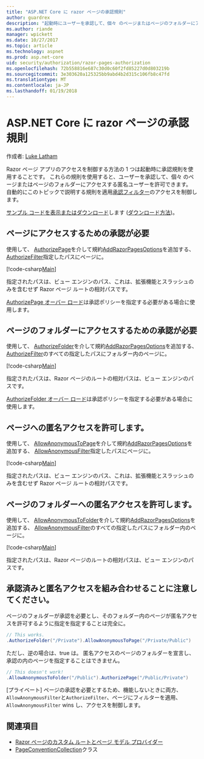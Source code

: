 ```yaml
---
title: "ASP.NET Core に razor ページの承認規則"
author: guardrex
description: "起動時にユーザーを承認して、個々 のページまたはページのフォルダーにアクセスする匿名ユーザーを許可する規則にページへのアクセスを制御する方法を説明します。"
ms.author: riande
manager: wpickett
ms.date: 10/27/2017
ms.topic: article
ms.technology: aspnet
ms.prod: asp.net-core
uid: security/authorization/razor-pages-authorization
ms.openlocfilehash: 72b558816e687c30d0c60f2fd85227d0d803219b
ms.sourcegitcommit: 3e303620a125325bb9abd4b2d315c106fb8c47fd
ms.translationtype: MT
ms.contentlocale: ja-JP
ms.lasthandoff: 01/19/2018
---
```

# <a name="razor-pages-authorization-conventions-in-aspnet-core"></a>ASP.NET Core に razor ページの承認規則

作成者: [Luke Latham](https://github.com/guardrex)

Razor ページ アプリのアクセスを制御する方法の 1 つは起動時に承認規則を使用することです。 これらの規則を使用すると、ユーザーを承認して、個々 のページまたはページのフォルダーにアクセスする匿名ユーザーを許可できます。 自動的にこのトピックで説明する規則を適用[承認フィルター](xref:mvc/controllers/filters#authorization-filters)のアクセスを制御します。

[サンプル コードを表示またはダウンロード](https://github.com/aspnet/Docs/tree/master/aspnetcore/security/authorization/razor-pages-authorization/sample)します ([ダウンロード方法](xref:tutorials/index#how-to-download-a-sample))。

## <a name="require-authorization-to-access-a-page"></a>ページにアクセスするための承認が必要

使用して、 [AuthorizePage](/dotnet/api/microsoft.extensions.dependencyinjection.pageconventioncollectionextensions.authorizepage)を介して規約[AddRazorPagesOptions](/dotnet/api/microsoft.extensions.dependencyinjection.mvcrazorpagesmvcbuilderextensions.addrazorpagesoptions)を追加する、 [AuthorizeFilter](/dotnet/api/microsoft.aspnetcore.mvc.authorization.authorizefilter)指定したパスにページに。

[!code-csharp[Main](razor-pages-authorization/sample/Startup.cs?name=snippet1&highlight=2,4)]

指定されたパスは、ビュー エンジンのパス、これは、拡張機能とスラッシュのみを含むせず Razor ページ ルートの相対パスです。

[AuthorizePage オーバー ロード](/dotnet/api/microsoft.extensions.dependencyinjection.pageconventioncollectionextensions.authorizepage#Microsoft_Extensions_DependencyInjection_PageConventionCollectionExtensions_AuthorizePage_Microsoft_AspNetCore_Mvc_ApplicationModels_PageConventionCollection_System_String_System_String_)は承認ポリシーを指定する必要がある場合に使用します。

## <a name="require-authorization-to-access-a-folder-of-pages"></a>ページのフォルダーにアクセスするための承認が必要

使用して、 [AuthorizeFolder](/dotnet/api/microsoft.extensions.dependencyinjection.pageconventioncollectionextensions.authorizefolder)を介して規約[AddRazorPagesOptions](/dotnet/api/microsoft.extensions.dependencyinjection.mvcrazorpagesmvcbuilderextensions.addrazorpagesoptions)を追加する、 [AuthorizeFilter](/dotnet/api/microsoft.aspnetcore.mvc.authorization.authorizefilter)のすべての指定したパスにフォルダー内のページに。

[!code-csharp[Main](razor-pages-authorization/sample/Startup.cs?name=snippet1&highlight=2,5)]

指定されたパスは、Razor ページのルートの相対パスは、ビュー エンジンのパスです。

[AuthorizeFolder オーバー ロード](/dotnet/api/microsoft.extensions.dependencyinjection.pageconventioncollectionextensions.authorizefolder#Microsoft_Extensions_DependencyInjection_PageConventionCollectionExtensions_AuthorizeFolder_Microsoft_AspNetCore_Mvc_ApplicationModels_PageConventionCollection_System_String_System_String_)は承認ポリシーを指定する必要がある場合に使用します。

## <a name="allow-anonymous-access-to-a-page"></a>ページへの匿名アクセスを許可します。

使用して、 [AllowAnonymousToPage](/dotnet/api/microsoft.extensions.dependencyinjection.pageconventioncollectionextensions.allowanonymoustopage)を介して規約[AddRazorPagesOptions](/dotnet/api/microsoft.extensions.dependencyinjection.mvcrazorpagesmvcbuilderextensions.addrazorpagesoptions)を追加する、 [AllowAnonymousFilter](/dotnet/api/microsoft.aspnetcore.mvc.authorization.allowanonymousfilter)指定したパスにページに。

[!code-csharp[Main](razor-pages-authorization/sample/Startup.cs?name=snippet1&highlight=2,6)]

指定されたパスは、ビュー エンジンのパス、これは、拡張機能とスラッシュのみを含むせず Razor ページ ルートの相対パスです。

## <a name="allow-anonymous-access-to-a-folder-of-pages"></a>ページのフォルダーへの匿名アクセスを許可します。

使用して、 [AllowAnonymousToFolder](/dotnet/api/microsoft.extensions.dependencyinjection.pageconventioncollectionextensions.allowanonymoustofolder)を介して規約[AddRazorPagesOptions](/dotnet/api/microsoft.extensions.dependencyinjection.mvcrazorpagesmvcbuilderextensions.addrazorpagesoptions)を追加する、 [AllowAnonymousFilter](/dotnet/api/microsoft.aspnetcore.mvc.authorization.allowanonymousfilter)のすべての指定したパスにフォルダー内のページに。

[!code-csharp[Main](razor-pages-authorization/sample/Startup.cs?name=snippet1&highlight=2,7)]

指定されたパスは、Razor ページのルートの相対パスは、ビュー エンジンのパスです。

## <a name="note-on-combining-authorized-and-anonymous-access"></a>承認済みと匿名アクセスを組み合わせることに注意してください。

ページのフォルダーが承認を必要とし、そのフォルダー内のページが匿名アクセスを許可するように指定を指定することは完全に。

```csharp
// This works.
.AuthorizeFolder("/Private").AllowAnonymousToPage("/Private/Public")
```

ただし、逆の場合は、true は。 匿名アクセスのページのフォルダーを宣言し、承認の内のページを指定することはできません。

```csharp
// This doesn't work!
.AllowAnonymousToFolder("/Public").AuthorizePage("/Public/Private") 
```

[プライベート] ページの承認を必要とするため、機能しないときに両方、`AllowAnonymousFilter`と`AuthorizeFilter`、ページにフィルターを適用、 `AllowAnonymousFilter` wins し、アクセスを制御します。

## <a name="see-also"></a>関連項目

* [Razor ページのカスタム ルートとページ モデル プロバイダー](xref:mvc/razor-pages/razor-pages-convention-features)
* [PageConventionCollection](/dotnet/api/microsoft.aspnetcore.mvc.applicationmodels.pageconventioncollection)クラス
